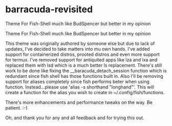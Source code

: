 # barracuda-revisited
Theme For Fish-Shell much like BudSpencer but better in my opinion

Theme For Fish-Shell much like BudSpencer but better in my opinion

This theme was originally authored by someone else but due to lack of updates, I've decided to take matters into mu own hands.  I've added support for containerized distros, prooted distros and even more support for termux.  I've removed support for antiquited apps like lza and lxa and replaced them with lsd which is a much better ls replacement.  There's still work to be done like fixing the __baracuda_detach_session function which is redundant since fish shell has those functions built in.  Also I'll be removing support for aliases completely since fish performs beter when using function.  Instead...please use 'alias -s shorthand "longhand"'.  This will create a function for the alias you wish to create in ~/.config/fish/functions.

There's more enhancements and performance tweaks on the way.  Be patient.  :-)

Oh, and thank you for any and all feedback and for trying this out.
